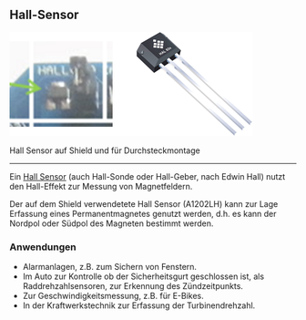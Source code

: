 ## Hall-Sensor 

![](../../images/sensors/HallEffectSensor.png) 

Hall Sensor auf Shield und für Durchsteckmontage

- - - 
Ein [Hall Sensor](http://de.wikipedia.org/wiki/Hall-Sensor) (auch Hall-Sonde oder Hall-Geber, nach Edwin Hall) nutzt den Hall-Effekt zur Messung von Magnetfeldern.

Der auf dem Shield verwendetete Hall Sensor (A1202LH) kann zur Lage Erfassung eines Permanentmagnetes genutzt werden, d.h. es kann der Nordpol oder Südpol des Magneten bestimmt werden.

### Anwendungen

*   Alarmanlagen, z.B. zum Sichern von Fenstern.
*   Im Auto zur Kontrolle ob der Sicherheitsgurt geschlossen ist, als Raddrehzahlsensoren, zur Erkennung des Zündzeitpunkts.
*   Zur Geschwindigkeitsmessung, z.B. für E-Bikes.
*   In der Kraftwerkstechnik zur Erfassung der Turbinendrehzahl.
